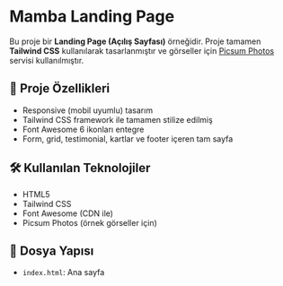 # Mamba Landing Page

Bu proje bir **Landing Page (Açılış Sayfası)** örneğidir. Proje tamamen **Tailwind CSS** kullanılarak tasarlanmıştır ve görseller için [Picsum Photos](https://picsum.photos) servisi kullanılmıştır.

## 🚀 Proje Özellikleri

- Responsive (mobil uyumlu) tasarım
- Tailwind CSS framework ile tamamen stilize edilmiş
- Font Awesome 6 ikonları entegre
- Form, grid, testimonial, kartlar ve footer içeren tam sayfa


## 🛠 Kullanılan Teknolojiler

- HTML5
- Tailwind CSS
- Font Awesome (CDN ile)
- Picsum Photos (örnek görseller için)

## 📁 Dosya Yapısı

- `index.html`: Ana sayfa





